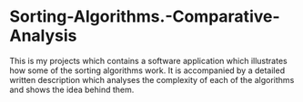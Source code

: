 # Sorting-Algorithms.-Comparative-Analysis
This is my projects which contains a software application which illustrates how some of the sorting algorithms work. It is accompanied by a detailed written description which analyses the complexity of each of the algorithms and shows the idea behind them.
